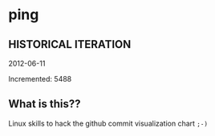 # ping

## HISTORICAL ITERATION
2012-06-11

Incremented: 5488

## What is this?? 
Linux skills to hack the github commit visualization chart `;-)`
